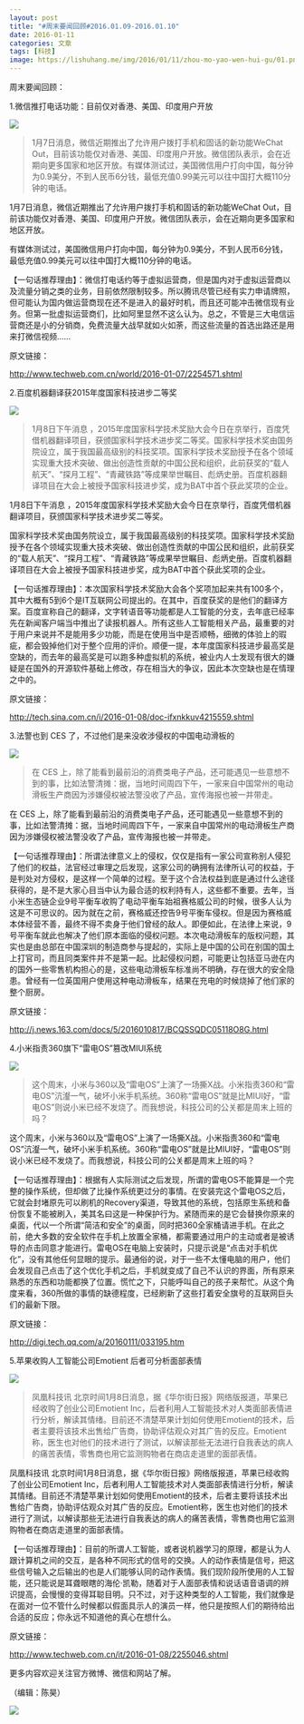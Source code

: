 ```yaml
---
layout: post
title: "#周末要闻回顾#2016.01.09-2016.01.10"
date: 2016-01-11
categories: 文章
tags: [科技]
image: https://lishuhang.me/img/2016/01/11/zhou-mo-yao-wen-hui-gu/01.png
---
```


周末要闻回顾：

1.微信推打电话功能：目前仅对香港、美国、印度用户开放

![](http://mmbiz.qpic.cn/mmbiz/AdRKyBVLoHLxSMNicbGYozlA5QKrPPbZA7hAPUUXeZ1CzYYpevhoyicLGBJ3InCiavicxS91OmZzJShutbRia0LeHRQ/0?wx_fmt=jpeg)

> 1月7日消息，微信近期推出了允许用户拨打手机和固话的新功能WeChat Out，目前该功能仅对香港、美国、印度用户开放。微信团队表示，会在近期向更多国家和地区开放。有媒体测试过，美国微信用户打向中国，每分钟为0.9美分，不到人民币6分钱，最低充值0.99美元可以往中国打大概110分钟的电话。

1月7日消息，微信近期推出了允许用户拨打手机和固话的新功能WeChat Out，目前该功能仅对香港、美国、印度用户开放。微信团队表示，会在近期向更多国家和地区开放。

有媒体测试过，美国微信用户打向中国，每分钟为0.9美分，不到人民币6分钱，最低充值0.99美元可以往中国打大概110分钟的电话。

【一句话推荐理由】：微信打电话约等于虚拟运营商，但是国内对于虚拟运营商以及流量分销之类的业务，目前依然限制较多。所以腾讯尽管已经有实力申请牌照，但可能认为国内做运营商现在还不是进入的最好时机，而且还可能冲击微信现有业务。但第一批虚拟运营商们，比如阿里显然不这么认为。总之，不管是三大电信运营商还是小的分销商，免费流量大战早就如火如荼，而这些流量的首选出路还是用来打微信视频……

原文链接：

http://www.techweb.com.cn/world/2016-01-07/2254571.shtml

2.百度机器翻译获2015年度国家科技进步二等奖

![](https://lishuhang.me/img/2016/01/11/zhou-mo-yao-wen-hui-gu/01.png)

> 1月8日下午消息 ，2015年度国家科学技术奖励大会今日在京举行，百度凭借机器翻译项目，获颁国家科学技术进步奖二等奖。国家科学技术奖由国务院设立，属于我国最高级别的科技奖项。国家科学技术奖励授予在各个领域实现重大技术突破、做出创造性贡献的中国公民和组织，此前获奖的“载人航天”、“探月工程”、“青藏铁路”等成果举世瞩目、彪炳史册。百度机器翻译项目在大会上被授予国家科技进步奖，成为BAT中首个获此奖项的企业。

1月8日下午消息 ，2015年度国家科学技术奖励大会今日在京举行，百度凭借机器翻译项目，获颁国家科学技术进步奖二等奖。

国家科学技术奖由国务院设立，属于我国最高级别的科技奖项。国家科学技术奖励授予在各个领域实现重大技术突破、做出创造性贡献的中国公民和组织，此前获奖的“载人航天”、“探月工程”、“青藏铁路”等成果举世瞩目、彪炳史册。百度机器翻译项目在大会上被授予国家科技进步奖，成为BAT中首个获此奖项的企业。

【一句话推荐理由】：本次国家科学技术奖励大会各个奖项加起来共有100多个，其中大概有5到6个是IT互联网公司提出的。在其中，百度获奖的是他们的翻译方案。百度宣称自己的翻译，文字转语音等功能都是人工智能的分支，去年底已经率先在新闻客户端当中推出了读报机器人。所有这些人工智能相关产品，最重要的对于用户来说并不是能用多少功能，而是在使用当中是否顺畅，细微的体验上的瑕疵，都会毁掉他们对于整个应用的评价。顺便一提，本年度国家科技进步最高奖是空缺的，而去年的最高奖是可以跑多种虚拟机的系统，被业内人士发现有很大的嫌疑是在国外的开源软件基础上修改，存在相当大的争议，因此本次空缺也是在情理之中的。

原文链接：

http://tech.sina.com.cn/i/2016-01-08/doc-ifxnkkuv4215559.shtml

3.法警也到 CES 了，不过他们是来没收涉侵权的中国电动滑板的

![](https://lishuhang.me/img/2016/01/11/zhou-mo-yao-wen-hui-gu/02.jpg)

> 在 CES 上，除了能看到最前沿的消费类电子产品，还可能遇见一些意想不到的事，比如法警清摊：据，当地时间周四下午，一家来自中国常州的电动滑板生产商因为涉嫌侵权被法警没收了产品，宣传海报也被一并带走。

在 CES 上，除了能看到最前沿的消费类电子产品，还可能遇见一些意想不到的事，比如法警清摊：据，当地时间周四下午，一家来自中国常州的电动滑板生产商因为涉嫌侵权被法警没收了产品，宣传海报也被一并带走。

【一句话推荐理由】：所谓法律意义上的侵权，仅仅是指有一家公司宣称别人侵犯了他们的权益，法官经过审理之后发现，这家公司的确拥有法律所认可的权益，于是判处对方侵权，是这样一个简单的过程。至于这个合法权益到底是通过什么途径获得的，是不是大家心目当中认为最合适的权利持有人，这些都不重要。去年，当小米生态链企业9号平衡车收购了电动平衡车始祖赛格威公司的时候，很多人认为这是不可思议的。因为就在之前，赛格威还控告9号平衡车侵权。但是因为赛格威本体经营不善，最终不得不卖身于他们曾经的敌人。即便如此，在法律上来说，9号平衡车就此也解决了他们原本面临的侵权问题。本次电动滑板车的版权问题，其实也是由总部在中国深圳的制造商参与提起的，实际上是中国的公司在别国的国土上打官司，而且同类案件并不是第一起。比起侵权问题，可能更让包括亚马逊在内的国外一些零售机构担心的是，这些电动滑板车标准尚不明确，存在很大的安全隐患。曾经有一位英国用户使用这种电动滑板车，结果在充电的时候烧掉了他们家的整个厨房。

原文链接：

http://j.news.163.com/docs/5/2016010817/BCQSSQDC05118O8G.html

4.小米指责360旗下“雷电OS”篡改MIUI系统

![](https://lishuhang.me/img/2016/01/11/zhou-mo-yao-wen-hui-gu/03.png)

> 这个周末，小米与360以及“雷电OS”上演了一场撕X战。小米指责360和“雷电OS”沆瀣一气，破坏小米手机系统。360称“雷电OS”就是比MIUI好，“雷电OS”则说小米已经不发烧了。而我想说，科技公司的公关都是周末上班的吗？

这个周末，小米与360以及“雷电OS”上演了一场撕X战。小米指责360和“雷电OS”沆瀣一气，破坏小米手机系统。360称“雷电OS”就是比MIUI好，“雷电OS”则说小米已经不发烧了。而我想说，科技公司的公关都是周末上班的吗？

【一句话推荐理由】：根据有人实际测试之后发现，所谓的雷电OS不能算是一个完整的操作系统，但却做了比操作系统更过分的事情。在安装完这个雷电OS之后，它就会封堵原先可以刷机的Recovery渠道，导致其他的系统，包括原生系统和备份恢复不能被刷入，美其名曰这是一种保护行为。紧随而来的是它会替换你原来的桌面，代以一个所谓“简洁和安全”的桌面，同时把360全家桶请进手机。在此之前，绝大多数的安全软件在手机上放置全家桶，都需要通过用户的主动或者是被诱导的点击同意才能进行。雷电OS在电脑上安装时，只提示说是“点击对手机优化”，没有其他任何显眼的提示。最通俗的说，对于一些不太懂电脑的用户，他们会发现自己点击了这个优化手机之后，手机就变成了自己不认识的界面，所有原来熟悉的东西和功能都换了位置。慌忙之下，只能呼叫自己的孩子来帮忙。从这个角度来看，360所做的事情的缺德程度，已经刷新了这些打着安全旗号的互联网巨头们的最新下限。

原文链接：

http://digi.tech.qq.com/a/20160111/033195.htm

5.苹果收购人工智能公司Emotient 后者可分析面部表情

![](https://lishuhang.me/img/2016/01/11/zhou-mo-yao-wen-hui-gu/04.jpg)

> 凤凰科技讯 北京时间1月8日消息，据《华尔街日报》网络版报道，苹果已经收购了创业公司Emotient Inc，后者利用人工智能技术对人类面部表情进行分析，解读其情绪。目前还不清楚苹果计划如何使用Emotient的技术，后者主要将该技术出售给广告商，协助评估观众对其广告的反应。Emotient称，医生也对他们的技术进行了测试，以解读那些无法进行自我表达的病人的痛苦表情，零售商也用它监测购物者在商店走道里的面部表情。

凤凰科技讯 北京时间1月8日消息，据《华尔街日报》网络版报道，苹果已经收购了创业公司Emotient Inc，后者利用人工智能技术对人类面部表情进行分析，解读其情绪。目前还不清楚苹果计划如何使用Emotient的技术，后者主要将该技术出售给广告商，协助评估观众对其广告的反应。Emotient称，医生也对他们的技术进行了测试，以解读那些无法进行自我表达的病人的痛苦表情，零售商也用它监测购物者在商店走道里的面部表情。

【一句话推荐理由】：目前的所谓人工智能，或者说机器学习的原理，都是认为人跟计算机之间的交互，是各种不同形式的信号的交换。人的动作表情是信号，把这些信号输入之后输出的也是人们能够认同的动作表情。我们现阶段所使用的人工智能，还只能说是耳聋眼瞎的海伦·凯勒，随着对于人面部表情和说话语音语调的辨识提高，会慢慢的变得耳聪目明。只不过，对于这种类型的人工智能，我们就像是在面对一位不管什么时候都以假面具示人的演员一样，他只是按照人们的期待给出合适的反应；你永远不知道他的真心在想什么。

原文链接：

http://www.techweb.com.cn/it/2016-01-08/2255046.shtml

更多内容欢迎关注官方微博、微信和网站了解。

（编辑：陈昊）

![](https://lishuhang.me/img/2016/01/11/zhou-mo-yao-wen-hui-gu/05.jpg)